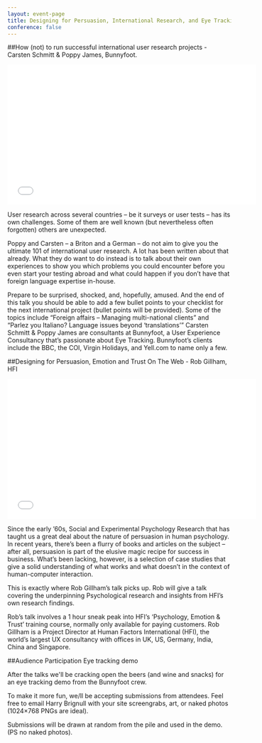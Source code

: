 ```yaml
---
layout: event-page
title: Designing for Persuasion, International Research, and Eye Tracking!
conference: false
---
```


##How (not) to run successful international user research projects - Carsten Schmitt &amp; Poppy James, Bunnyfoot.

<div class="embed-container vga"><iframe width="560" height="315" src="//www.youtube.com/embed/yQkiPvddtHQ?list=PLmeBKCinpyZ9HEn0tKyUXqRgRoai9mh9s" frameborder="0" allowfullscreen></iframe></div>

User research across several countries – be it surveys or user tests – has its own challenges. Some of them are well known (but nevertheless often forgotten) others are unexpected.

Poppy and Carsten – a Briton and a German – do not aim to give you the ultimate 101 of international user research. A lot has been written about that already. What they do want to do instead is to talk about their own experiences to show you which problems you could encounter before you even start your testing abroad and what could happen if you don’t have that foreign language expertise in-house.

Prepare to be surprised, shocked, and, hopefully, amused. And the end of this talk you should be able to add a few bullet points to your checklist for the next international project (bullet points will be provided).
Some of the topics include “Foreign affairs – Managing multi-national clients” and “Parlez you Italiano? Language issues beyond ‘translations’”
Carsten Schmitt & Poppy James are consultants at Bunnyfoot, a User Experience Consultancy that’s passionate about Eye Tracking. Bunnyfoot’s clients include the BBC, the COI, Virgin Holidays, and Yell.com to name only a few.


##Designing for Persuasion, Emotion and Trust On The Web - Rob Gillham, HFI

<div class="embed-container vga"><iframe width="560" height="315" src="//www.youtube.com/embed/I7KW1YYQ1J4?list=PLmeBKCinpyZ9HEn0tKyUXqRgRoai9mh9s" frameborder="0" allowfullscreen></iframe></div>

Since the early ’60s, Social and Experimental Psychology Research that has taught us a great deal about the nature of persuasion in human psychology.
In recent years, there’s been a flurry of books and articles on the subject – after all, persuasion is part of the elusive magic recipe for success in business. What’s been lacking, however, is a selection of case studies that give a solid understanding of what works and what doesn’t in the context of human-computer interaction.


This is exactly where Rob Gillham’s talk picks up. Rob will give a talk covering the underpinning Psychological research and insights from HFI’s own research findings.

Rob’s talk involves a 1 hour sneak peak into HFI’s ‘Psychology, Emotion & Trust’ training course, normally only available for paying customers.
Rob Gillham is a Project Director at Human Factors International (HFI), the world’s largest UX consultancy with offices in UK, US, Germany, India, China and Singapore.

##Audience Participation Eye tracking demo

After the talks we'll be cracking open the beers (and wine and snacks) for an eye tracking demo from the Bunnyfoot crew.

To make it more fun, we/ll be accepting submissions from attendees. Feel free to email Harry Brignull with your site screengrabs, art, or naked photos (1024×768 PNGs are ideal).

Submissions will be drawn at random from the pile and used in the demo. (PS no naked photos).


